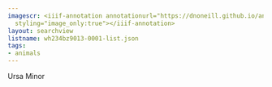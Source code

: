 ```yaml
---
imagescr: <iiif-annotation annotationurl="https://dnoneill.github.io/annotate/annotations/wh234bz9013-0001-002.json"
  styling="image_only:true"></iiif-annotation>
layout: searchview
listname: wh234bz9013-0001-list.json
tags:
- animals
---
```

Ursa Minor